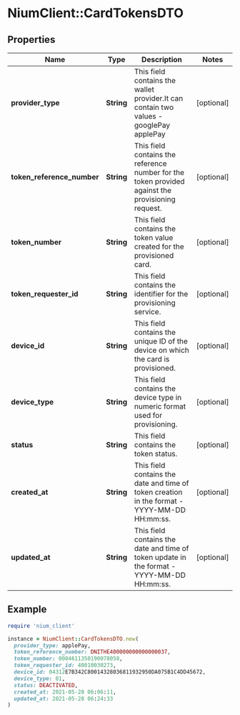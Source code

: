 # NiumClient::CardTokensDTO

## Properties

| Name | Type | Description | Notes |
| ---- | ---- | ----------- | ----- |
| **provider_type** | **String** | This field contains the wallet provider.It can contain two values - googlePay applePay | [optional] |
| **token_reference_number** | **String** | This field contains the reference number for the token provided against the provisioning request. | [optional] |
| **token_number** | **String** | This field contains the token value created for the provisioned card. | [optional] |
| **token_requester_id** | **String** | This field contains the identifier for the provisioning service. | [optional] |
| **device_id** | **String** | This field contains the unique ID of the device on which the card is provisioned. | [optional] |
| **device_type** | **String** | This field contains the device type in numeric format used for provisioning. | [optional] |
| **status** | **String** | This field contains the token status. | [optional] |
| **created_at** | **String** | This field contains the date and time of token creation in the format - YYYY-MM-DD HH:mm:ss. | [optional] |
| **updated_at** | **String** | This field contains the date and time of token update in the format - YYYY-MM-DD HH:mm:ss. | [optional] |

## Example

```ruby
require 'nium_client'

instance = NiumClient::CardTokensDTO.new(
  provider_type: applePay,
  token_reference_number: DNITHE400000000000000037,
  token_number: 0004611350190078050,
  token_requester_id: 40010030273,
  device_id: 04312E7B342C80014328036811932950DA075B1C4DD45672,
  device_type: 01,
  status: DEACTIVATED,
  created_at: 2021-05-28 06:06:11,
  updated_at: 2021-05-28 06:24:33
)
```

